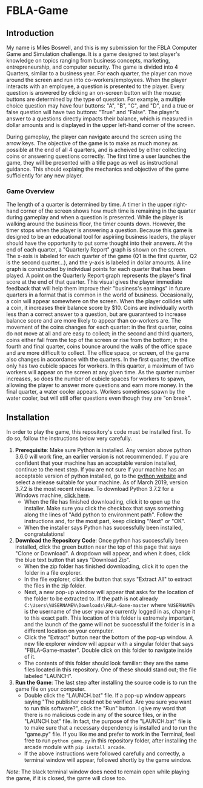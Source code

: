 # FBLA-Game
## Introduction
My name is Miles Boswell, and this is my submission for the FBLA Computer Game and Simulation challenge. It is a game designed to test player's knowledge on topics ranging from business concepts, marketing, entrepreneurship, and computer security. The game is divided into 4 Quarters, similar to a business year. For each quarter, the player can move around the screen and run into co-workers/employees. When the player interacts with an employee, a question is presented to the player. Every question is answered by clicking an on-screen button with the mouse; buttons are determined by the type of question. For example, a multiple choice question may have four buttons: "A", "B", "C", and "D", and a true or false question will have two buttons: "True" and "False". The player's answer to a questions directly impacts their balance, which is measured in dollar amounts and is displayed in the upper left-hand corner of the screen.

During gameplay, the player can navigate around the screen using the arrow keys. The objective of the game is to make as much money as possible at the end of all 4 quarters, and is acheived by either collecting coins or answering questions correctly. The first time a user launches the game, they will be presented with a title page as well as instructional guidance. This should explaing the mechanics and objective of the game sufficiently for any new player.
### Game Overview
The length of a quarter is determined by time. A timer in the upper right-hand corner of the screen shows how much time is remaining in the quarter during gameplay and when a question is presented. While the player is walking around the business floor, the timer counts down. However, the timer stops when the player is answering a question. Because this game is designed to be an educational tool for aspiriing business leaders, the player should have the opportunity to put some thought into their answers.
At the end of each quarter, a "Quarterly Report" graph is shown on the screen. The x-axis is labeled for each quarter of the game (Q1 is the first quarter, Q2 is the second quarter...), and the y-axis is labeled in dollar amounts. A line graph is constructed by individual points for each quarter that has been played. A point on the Quarterly Report graph represents the player's final score at the end of that quarter. This visual gives the player immediate feedback that will help them improve their "business's earnings" in future quarters in a format that is common in the world of business.
Occasionally, a coin will appear somewhere on the screen. When the player collides with a coin, it increases their balance score by $10. Coins are individually worth less than a correct answer to a question, but are guaranteed to increase balance score and are more likely to appear than co-workers are. The movement of the coins changes for each quarter: in the first quarter, coins do not move at all and are easy to collect; in the second and third quarters, coins either fall from the top of the screen or rise from the bottom; in the fourth and final quarter, coins bounce around the walls of the office space and are more difficult to collect.
The office space, or screen, of the game also changes in accordance with the quarters. In the first quarter, the office only has two cubicle spaces for workers. In this quarter, a maximum of two workers will appear on the screen at any given time. As the quarter number increases, so does the number of cubicle spaces for workers to spawn, allowing the player to answer more questions and earn more money. In the final quarter, a water cooler appears. Workers sometimes spawn by the water cooler, but will still offer questions even though they are "on break".

## Installation
In order to play the game, this repository's code must be installed first. To do so, follow the instructions below very carefully.
1. **Prerequisite**: Make sure Python is installed. Any version above python 3.6.0 will work fine, an earlier version is not recommended. If you are confident that your machine has an acceptable version installed, continue to the next step. If you are not sure if your machine has an acceptable version of python installed, go to the [python website](https://www.python.org/downloads/windows/) and select a release suitable for your machine. As of March 2019, version 3.7.2 is the most recent release. To download Python 3.7.2 for a Windows machine, [click here](https://www.python.org/ftp/python/3.7.2/python-3.7.2-amd64.exe).
	- When the file has finished downloading, click it to open up the installer. Make sure you click the checkbox that says something along the lines of "Add python to environment path". Follow the instructions and, for the most part, keep clicking "Next" or "OK".
	- When the installer says Python has successfully been installed, congratulations!
1. **Download the Repository Code**: Once python has successfully been installed, click the green button near the top of this page that says "Clone or Download". A dropdown will appear, and when it does, click the blue text button that says "Download Zip".
	- When the zip folder has finished downloading, click it to open the folder in a file explorer.
	- In the file explorer, click the button that says "Extract All" to extract the files in the zip folder.
	- Next, a new pop-up window will appear that asks for the location of the folder to be extracted to. If the path is not already `C:\Users\%USERNAME%\Downloads\FBLA-Game-master` where `%USERNAME%` is the username of the user you are currently logged in as, change it to this exact path. This location of this folder is extremely important, and the launch of the game will not be successful if the folder is in a different location on your computer.
	- Click the "Extract" button near the bottom of the pop-up window. A new file explorer window will appear with a singular folder that says "FBLA-Game-master". Double click on this folder to navigate inside of it.
	- The contents of this folder should look familiar: they are the same files located in this repository. One of these should stand out; the file labeled "LAUNCH".
1. **Run the Game**: The last step after installing the source code is to run the game file on your computer.
	- Double click the "LAUNCH.bat" file. If a pop-up window appears saying "The publisher could not be verified. Are you sure you want to run this software?", click the "Run" button. I give my word that there is no malicious code in any of the source files, or in the "LAUNCH.bat" file. In fact, the purpose of the "LAUNCH.bat" file is to make sure that a necessary dependency is installed and to run the "game.py" file. If you like me and prefer to work in the Terminal, feel free to run `python game.py` in this repository folder, after installing the arcade module with `pip install arcade`.
	- If the above instructions were followed carefully and correctly, a terminal window will appear, followed shortly by the game window.

*Note*: The black terminal window does need to remain open while playing the game, if it is closed, the game will close too.
